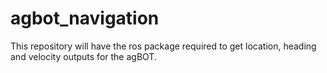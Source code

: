 # agbot_navigation
This repository will have the ros package required to get location, heading and velocity outputs for the agBOT.
